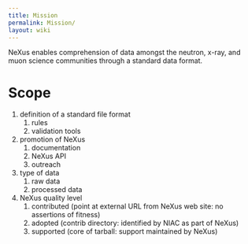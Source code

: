 ```yaml
---
title: Mission
permalink: Mission/
layout: wiki
---
```


NeXus enables comprehension of data amongst the neutron, x-ray, and muon
science communities through a standard data format.

Scope
=====

1.  definition of a standard file format
    1.  rules
    2.  validation tools
2.  promotion of NeXus
    1.  documentation
    2.  NeXus API
    3.  outreach
3.  type of data
    1.  raw data
    2.  processed data
4.  NeXus quality level
    1.  contributed (point at external URL from NeXus web site: no
        assertions of fitness)
    2.  adopted (contrib directory: identified by NIAC as part of NeXus)
    3.  supported (core of tarball: support maintained by NeXus)

